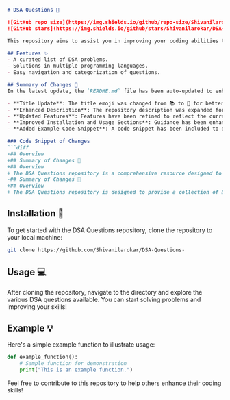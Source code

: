 ```markdown
# DSA Questions 📖

![GitHub repo size](https://img.shields.io/github/repo-size/Shivanilarokar/DSA-Questions-)
![GitHub stars](https://img.shields.io/github/stars/Shivanilarokar/DSA-Questions-?style=social)

This repository aims to assist you in improving your coding abilities through a curated collection of Data Structures and Algorithms (DSA) questions. It is designed to help you enhance your coding skills and prepare for technical interviews.

## Features ✨
- A curated list of DSA problems.
- Solutions in multiple programming languages.
- Easy navigation and categorization of questions.

## Summary of Changes 💖
In the latest update, the `README.md` file has been auto-updated to enhance clarity and presentation. Below are the specific changes made:

- **Title Update**: The title emoji was changed from 📚 to 📖 for better representation.
- **Enhanced Description**: The repository description was expanded for clarity.
- **Updated Features**: Features have been refined to reflect the current offerings.
- **Improved Installation and Usage Sections**: Guidance has been enhanced for better user experience.
- **Added Example Code Snippet**: A code snippet has been included to demonstrate usage.

### Code Snippet of Changes
```diff
-## Overview
+## Summary of Changes 💖
+## Overview
+ The DSA Questions repository is a comprehensive resource designed to provide a collection of Data Structures and Algorithms (DSA) questions to help you enhance your coding skills and prepare for technical interviews.
-## Summary of Changes 💖
+## Overview
+ The DSA Questions repository is designed to provide a collection of Data Structures and Algorithms (DSA) questions to help you enhance your coding skills and prepare for technical interviews.
```

## Installation 🚀
To get started with the DSA Questions repository, clone the repository to your local machine:
```bash
git clone https://github.com/Shivanilarokar/DSA-Questions-
```

## Usage 💻
After cloning the repository, navigate to the directory and explore the various DSA questions available. You can start solving problems and improving your skills!

## Example 💡
Here's a simple example function to illustrate usage:
```python
def example_function():
    # Sample function for demonstration
    print("This is an example function.")
```

Feel free to contribute to this repository to help others enhance their coding skills!
```